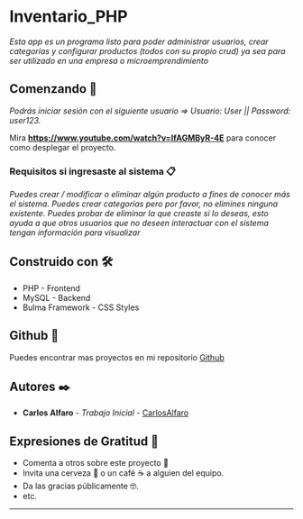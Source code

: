 # Inventario_PHP

_Esta app es un programa listo para poder administrar usuarios, crear categorías y configurar productos (todos con su propio crud) ya sea para ser utilizado en una empresa o microemprendimiento_

## Comenzando 🚀

_Podrás iniciar sesión con el siguiente usuario =>
Usuario: User ||
Password: user123._

Mira **https://www.youtube.com/watch?v=IfAGMByR-4E** para conocer como desplegar el proyecto.


### Requisitos si ingresaste al sistema 📋

_Puedes crear / modificar o eliminar algún producto a fines de conocer más el sistema.
Puedes crear categorías pero por favor, no elimines ninguna existente. Puedes probar de eliminar la que creaste si lo deseas, esto ayuda a que otros usuarios que no deseen interactuar con el sistema tengan información para visualizar_

## Construido con 🛠️

* PHP - Frontend
* MySQL - Backend
* Bulma Framework - CSS Styles


## Github 📖

Puedes encontrar mas proyectos en mi repositorio [Github](https://github.com/LucasChanquia?tab=repositories)


## Autores ✒️


* **Carlos Alfaro** - *Trabajo Inicial* - [CarlosAlfaro](https://github.com/Carlos007007/INVENTARIO)



## Expresiones de Gratitud 🎁

* Comenta a otros sobre este proyecto 📢
* Invita una cerveza 🍺 o un café ☕ a alguien del equipo. 
* Da las gracias públicamente 🤓.
* etc.

---
